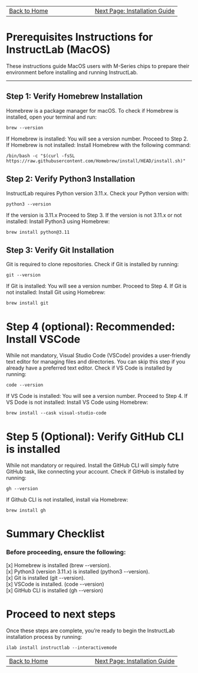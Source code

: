 <table style="border: none; width: 100%;">
  <tr>
    <td style="text-align: left; width: 50%;">
      <a href="https://justinxhale.github.io/instructlabdocs/">Back to Home</a>
    </td>
    <td style="text-align: right; width: 50%;">
      <a href="https://justinxhale.github.io/instructlabdocs/install.html">Next Page: Installation Guide</a>
    </td>
  </tr>
</table>

# Prerequisites Instructions for InstructLab (MacOS)

These instructions guide MacOS users with M-Series chips to prepare their environment before installing and running InstructLab. 

---

## Step 1: Verify Homebrew Installation

Homebrew is a package manager for macOS. To check if Homebrew is installed, open your terminal and run:

```
brew --version
```

If Homebrew is installed: You will see a version number. Proceed to Step 2.
If Homebrew is not installed: Install Homebrew with the following command:

```
/bin/bash -c "$(curl -fsSL https://raw.githubusercontent.com/Homebrew/install/HEAD/install.sh)"
```

## Step 2: Verify Python3 Installation
InstructLab requires Python version 3.11.x. Check your Python version with:

```
python3 --version
```

If the version is 3.11.x  Proceed to Step 3.
If the version is not 3.11.x or not installed: Install Python3 using Homebrew:

```
brew install python@3.11
```

## Step 3: Verify Git Installation
Git is required to clone repositories. Check if Git is installed by running:

```
git --version
```
If Git is installed: You will see a version number. Proceed to Step 4.
If Git is not installed: Install Git using Homebrew:

```
brew install git
```

# Step 4 (optional): Recommended: Install VSCode
While not mandatory, Visual Studio Code (VSCode) provides a user-friendly text editor for managing files and directories. You can skip this step if you already have a preferred text editor. Check if VS Code is installed by running:

```
code --version
```
If VS Code is installed: You will see a version number. Proceed to Step 4.
If VS Dode is not installed: Install VS Code using Homebrew:

```
brew install --cask visual-studio-code
```

# Step 5 (Optional): Verify GitHub CLI is installed
While not mandatory or required. Install the GitHub CLI will simply futre GitHub task, like connecting your account. Check if GitHub is installed by running:

```
gh --version
```

If Github CLI is not installed, install via Homebrew:

```
brew install gh
```

# Summary Checklist
### Before proceeding, ensure the following:

[x] Homebrew is installed (brew --version). <br>
[x] Python3 (version 3.11.x) is installed (python3 --version). <br>
[x] Git is installed (git --version). <br>
[x] VSCode is installed. (code --version) <br>
[x] GitHub CLI is installed (gh --version) <br>

# Proceed to next steps

Once these steps are complete, you’re ready to begin the InstructLab installation process by running:

```
ilab install instructlab --interactivemode
```

<table style="border: none; width: 100%;">
  <tr>
    <td style="text-align: left; width: 50%;">
      <a href="https://justinxhale.github.io/instructlabdocs/">Back to Home</a>
    </td>
    <td style="text-align: right; width: 50%;">
      <a href="https://justinxhale.github.io/instructlabdocs/install.html">Next Page: Installation Guide</a>
    </td>
  </tr>
</table>